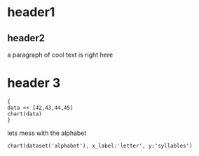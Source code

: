 # header1

## header2

a paragraph of cool text
is right here

# header 3

```filament
{
data << [42,43,44,45]
chart(data)
}
```

lets mess with the alphabet

```filament
chart(dataset('alphabet'), x_label:'letter', y:'syllables')
```